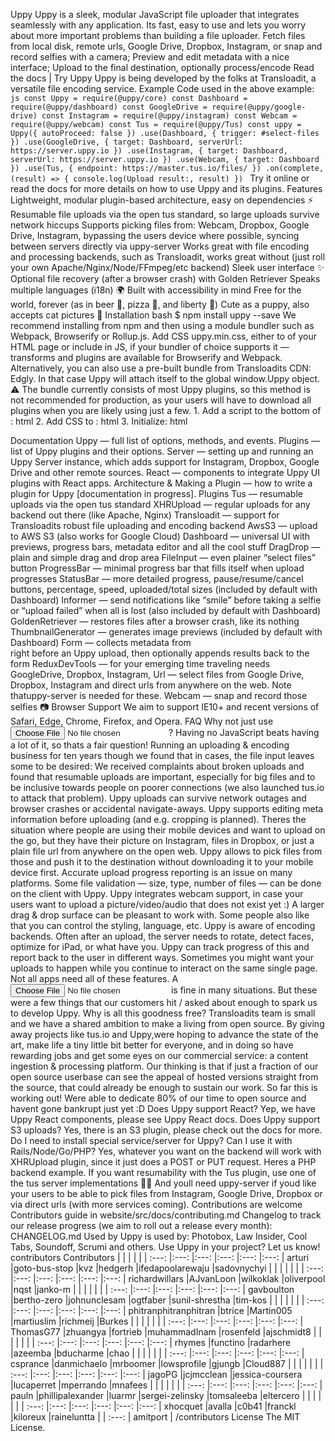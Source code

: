 Uppy Uppy is a sleek, modular JavaScript file uploader that integrates seamlessly with any application. Its fast, easy to use and lets you worry about more important problems than building a file uploader. Fetch files from local disk, remote urls, Google Drive, Dropbox, Instagram, or snap and record selfies with a camera; Preview and edit metadata with a nice interface; Upload to the final destination, optionally process/encode Read the docs | Try Uppy Uppy is being developed by the folks at Transloadit, a versatile file encoding service. Example Code used in the above example: ```js const Uppy = require(@uppy/core) const Dashboard = require(@uppy/dashboard) const GoogleDrive = require(@uppy/google-drive) const Instagram = require(@uppy/instagram) const Webcam = require(@uppy/webcam) const Tus = require(@uppy/Tus) const uppy = Uppy({ autoProceed: false }) .use(Dashboard, { trigger: #select-files }) .use(GoogleDrive, { target: Dashboard, serverUrl: https://server.uppy.io }) .use(Instagram, { target: Dashboard, serverUrl: https://server.uppy.io }) .use(Webcam, { target: Dashboard }) .use(Tus, { endpoint: https://master.tus.io/files/ }) .on(complete, (result) => { console.log(Upload result:, result) }) ``` Try it online or read the docs for more details on how to use Uppy and its plugins. Features Lightweight, modular plugin-based architecture, easy on dependencies :zap: Resumable file uploads via the open tus standard, so large uploads survive network hiccups Supports picking files from: Webcam, Dropbox, Google Drive, Instagram, bypassing the users device where possible, syncing between servers directly via uppy-server Works great with file encoding and processing backends, such as Transloadit, works great without (just roll your own Apache/Nginx/Node/FFmpeg/etc backend) Sleek user interface :sparkles: Optional file recovery (after a browser crash) with Golden Retriever Speaks multiple languages (i18n) :earth_africa: Built with accessibility in mind Free for the world, forever (as in beer 🍺, pizza 🍕, and liberty 🗽) Cute as a puppy, also accepts cat pictures :dog: Installation bash $ npm install uppy --save We recommend installing from npm and then using a module bundler such as Webpack, Browserify or Rollup.js. Add CSS uppy.min.css, either to <head> of your HTML page or include in JS, if your bundler of choice supports it — transforms and plugins are available for Browserify and Webpack. Alternatively, you can also use a pre-built bundle from Transloadits CDN: Edgly. In that case Uppy will attach itself to the global window.Uppy object. ⚠️ The bundle currently consists of most Uppy plugins, so this method is not recommended for production, as your users will have to download all plugins when you are likely using just a few. 1. Add a script to the bottom of <body>: html <script src="https://transloadit.edgly.net/releases/uppy/v0.26.0/dist/uppy.min.js"></script> 2. Add CSS to <head>: html <link href="https://transloadit.edgly.net/releases/uppy/v0.26.0/dist/uppy.min.css" rel="stylesheet"> 3. Initialize: html <div class="UppyDragDrop"></div> <script> var uppy = Uppy.Core() uppy.use(Uppy.DragDrop, { target: .UppyDragDrop }) uppy.use(Uppy.Tus, { endpoint: //master.tus.io/files/ }) </script> Documentation Uppy — full list of options, methods, and events. Plugins — list of Uppy plugins and their options. Server — setting up and running an Uppy Server instance, which adds support for Instagram, Dropbox, Google Drive and other remote sources. React — components to integrate Uppy UI plugins with React apps. Architecture & Making a Plugin — how to write a plugin for Uppy [documentation in progress]. Plugins Tus — resumable uploads via the open tus standard XHRUpload — regular uploads for any backend out there (like Apache, Nginx) Transloadit — support for Transloadits robust file uploading and encoding backend AwsS3 — upload to AWS S3 (also works for Google Cloud) Dashboard — universal UI with previews, progress bars, metadata editor and all the cool stuff DragDrop — plain and simple drag and drop area FileInput — even plainer “select files” button ProgressBar — minimal progress bar that fills itself when upload progresses StatusBar — more detailed progress, pause/resume/cancel buttons, percentage, speed, uploaded/total sizes (included by default with Dashboard) Informer — send notifications like “smile” before taking a selfie or “upload failed” when all is lost (also included by default with Dashboard) GoldenRetriever — restores files after a browser crash, like its nothing ThumbnailGenerator — generates image previews (included by default with Dashboard) Form — collects metadata from <form> right before an Uppy upload, then optionally appends results back to the form ReduxDevTools — for your emerging time traveling needs GoogleDrive, Dropbox, Instagram, Url — select files from Google Drive, Dropbox, Instagram and direct urls from anywhere on the web. Note thatuppy-server is needed for these. Webcam — snap and record those selfies 📷 Browser Support We aim to support IE10+ and recent versions of Safari, Edge, Chrome, Firefox, and Opera. FAQ Why not just use <input type="file">? Having no JavaScript beats having a lot of it, so thats a fair question! Running an uploading & encoding business for ten years though we found that in cases, the file input leaves some to be desired: We received complaints about broken uploads and found that resumable uploads are important, especially for big files and to be inclusive towards people on poorer connections (we also launched tus.io to attack that problem). Uppy uploads can survive network outages and browser crashes or accidental navigate-aways. Uppy supports editing meta information before uploading (and e.g. cropping is planned). Theres the situation where people are using their mobile devices and want to upload on the go, but they have their picture on Instagram, files in Dropbox, or just a plain file url from anywhere on the open web. Uppy allows to pick files from those and push it to the destination without downloading it to your mobile device first. Accurate upload progress reporting is an issue on many platforms. Some file validation — size, type, number of files — can be done on the client with Uppy. Uppy integrates webcam support, in case your users want to upload a picture/video/audio that does not exist yet :) A larger drag & drop surface can be pleasant to work with. Some people also like that you can control the styling, language, etc. Uppy is aware of encoding backends. Often after an upload, the server needs to rotate, detect faces, optimize for iPad, or what have you. Uppy can track progress of this and report back to the user in different ways. Sometimes you might want your uploads to happen while you continue to interact on the same single page. Not all apps need all of these features. A <input type="file"> is fine in many situations. But these were a few things that our customers hit / asked about enough to spark us to develop Uppy. Why is all this goodness free? Transloadits team is small and we have a shared ambition to make a living from open source. By giving away projects like tus.io and Uppy,were hoping to advance the state of the art, make life a tiny little bit better for everyone, and in doing so have rewarding jobs and get some eyes on our commercial service: a content ingestion & processing platform. Our thinking is that if just a fraction of our open source userbase can see the appeal of hosted versions straight from the source, that could already be enough to sustain our work. So far this is working out! Were able to dedicate 80% of our time to open source and havent gone bankrupt just yet :D Does Uppy support React? Yep, we have Uppy React components, please see Uppy React docs. Does Uppy support S3 uploads? Yes, there is an S3 plugin, please check out the docs for more. Do I need to install special service/server for Uppy? Can I use it with Rails/Node/Go/PHP? Yes, whatever you want on the backend will work with XHRUpload plugin, since it just does a POST or PUT request. Heres a PHP backend example. If you want resumability with the Tus plugin, use one of the tus server implementations 👌🏼 And youll need uppy-server if youd like your users to be able to pick files from Instagram, Google Drive, Dropbox or via direct urls (with more services coming). Contributions are welcome Contributors guide in website/src/docs/contributing.md Changelog to track our release progress (we aim to roll out a release every month): CHANGELOG.md Used by Uppy is used by: Photobox, Law Insider, Cool Tabs, Soundoff, Scrumi and others. Use Uppy in your project? Let us know! contributors Contributors | | | | | | :---: |:---: |:---: |:---: |:---: |:---: | arturi |goto-bus-stop |kvz |hedgerh |ifedapoolarewaju |sadovnychyi | | | | | | | :---: |:---: |:---: |:---: |:---: |:---: | richardwillars |AJvanLoon |wilkoklak |oliverpool |nqst |janko-m | | | | | | | :---: |:---: |:---: |:---: |:---: |:---: | gavboulton |bertho-zero |johnunclesam |ogtfaber |sunil-shrestha |tim-kos | | | | | | | :---: |:---: |:---: |:---: |:---: |:---: | phitranphitranphitran |btrice |Martin005 |martiuslim |richmeij |Burkes | | | | | | | :---: |:---: |:---: |:---: |:---: |:---: | ThomasG77 |zhuangya |fortrieb |muhammadInam |rosenfeld |ajschmidt8 | | | | | | | :---: |:---: |:---: |:---: |:---: |:---: | rhymes |functino |radarhere |azeemba |bducharme |chao | | | | | | | :---: |:---: |:---: |:---: |:---: |:---: | csprance |danmichaelo |mrboomer |lowsprofile |gjungb |Cloud887 | | | | | | | :---: |:---: |:---: |:---: |:---: |:---: | jagoPG |jcjmcclean |jessica-coursera |lucaperret |mperrando |mnafees | | | | | | | :---: |:---: |:---: |:---: |:---: |:---: | pauln |phillipalexander |luarmr |sergei-zelinsky |tomsaleeba |eltercero | | | | | | | :---: |:---: |:---: |:---: |:---: |:---: | xhocquet |avalla |c0b41 |franckl |kiloreux |raineluntta | | :---: | amitport | /contributors License The MIT License.